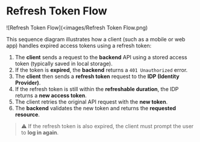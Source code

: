 # Refresh Token Flow
![Refresh Token Flow](<images/Refresh Token Flow.png)

This sequence diagram illustrates how a client (such as a mobile or web app) handles expired access tokens using a refresh token:

1. The **client** sends a request to the **backend** API using a stored access token (typically saved in local storage).
2. If the token is **expired**, the **backend** returns a `401 Unauthorized` error.
3. The **client** then sends a **refresh token** request to the **IDP (Identity Provider)**.
4. If the refresh token is still within the **refreshable duration**, the IDP returns a **new access token**.
5. The client retries the original API request with the **new token**.
6. The **backend** validates the new token and returns the **requested resource**.

> ⚠️ If the refresh token is also expired, the client must prompt the user to **log in again**.